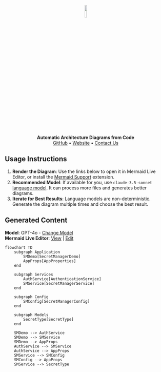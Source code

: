 <p align="center">
    <a href="https://swark.io">
        <img src="https://raw.githubusercontent.com/swark-io/swark/refs/heads/main/assets/logo/swark-logo-dark-mode.png" width="10%" />
    </a>
</p>
<p align="center">
    <b>Automatic Architecture Diagrams from Code</b><br />
    <a href="https://github.com/swark-io/swark">GitHub</a> • <a href="https://swark.io">Website</a> • <a href="mailto:contact@swark.io">Contact Us</a>
</p>

## Usage Instructions

1. **Render the Diagram**: Use the links below to open it in Mermaid Live Editor, or install the [Mermaid Support](https://marketplace.visualstudio.com/items?itemName=bierner.markdown-mermaid) extension.
2. **Recommended Model**: If available for you, use `claude-3.5-sonnet` [language model](vscode://settings/swark.languageModel). It can process more files and generates better diagrams.
3. **Iterate for Best Results**: Language models are non-deterministic. Generate the diagram multiple times and choose the best result.

## Generated Content
**Model**: GPT-4o - [Change Model](vscode://settings/swark.languageModel)  
**Mermaid Live Editor**: [View](https://mermaid.live/view#pako:eNqFUkFugzAQ_Arac_IBDpWqckWqRG44h41ZwBLYlrFTRVH-HiMbakLU-rSenRnPLtyBq4YgBybbQf3wHo3NTgWTmT-Tu3QGdZ99aj0IjlYoGTrzqcqCRlVXxA3ZEiV2ZGbk_Evxum-j9FTHgowVNEUCyYbJl4cqMlfBaUosnO0jWs81SRuTRPScJlqYm1Bb4rtnv5RsRZcaBWTrE7A_bEq_yiHJHtSnm14CzeVeHxaZHY8f6bS73jrdXhXXHBqJxzvda3srXslRmm5muf0vW4dlEg4wkhlRNP4nuzPwX3AkBnnGoKEW3WAZPDzJ6QYtFQL9KkfIrXF0AHRWVTfJl7tRrushb3GY6PEET9Hlmg) | [Edit](https://mermaid.live/edit#pako:eNqFUkFugzAQ_Arac_IBDpWqckWqRG44h41ZwBLYlrFTRVH-HiMbakLU-rSenRnPLtyBq4YgBybbQf3wHo3NTgWTmT-Tu3QGdZ99aj0IjlYoGTrzqcqCRlVXxA3ZEiV2ZGbk_Evxum-j9FTHgowVNEUCyYbJl4cqMlfBaUosnO0jWs81SRuTRPScJlqYm1Bb4rtnv5RsRZcaBWTrE7A_bEq_yiHJHtSnm14CzeVeHxaZHY8f6bS73jrdXhXXHBqJxzvda3srXslRmm5muf0vW4dlEg4wkhlRNP4nuzPwX3AkBnnGoKEW3WAZPDzJ6QYtFQL9KkfIrXF0AHRWVTfJl7tRrushb3GY6PEET9Hlmg)

```mermaid
flowchart TD
    subgraph Application
        SMDemo[SecretManagerDemo]
        AppProps[AppProperties]
    end

    subgraph Services
        AuthService[AuthenticationService]
        SMService[SecretManagerService]
    end

    subgraph Config
        SMConfig[SecretManagerConfig]
    end

    subgraph Models
        SecretType[SecretType]
    end

    SMDemo --> AuthService
    SMDemo --> SMService
    SMDemo --> AppProps
    AuthService --> SMService
    AuthService --> AppProps
    SMService --> SMConfig
    SMConfig --> AppProps
    SMService --> SecretType
```